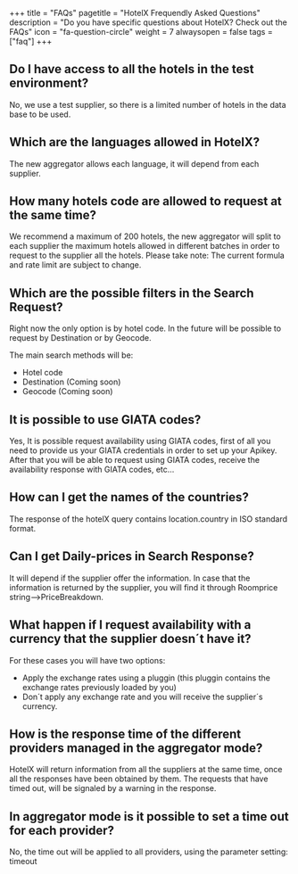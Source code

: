 +++
title = "FAQs"
pagetitle = "HotelX Frequendly Asked Questions"
description = "Do you have specific questions about HotelX? Check out the FAQs"
icon = "fa-question-circle"
weight = 7
alwaysopen = false
tags = ["faq"]
+++

## Do I have access to all the hotels in the test environment?
No, we use a test supplier, so there is a limited number of hotels in the data base to be used.

## Which are the languages allowed in HotelX?
The new aggregator allows each language, it will depend from each supplier.

## How many hotels code are allowed to request at the same time?
We recommend a maximum of 200 hotels, the new aggregator will split to each supplier the maximum hotels allowed in different batches in order to request to the supplier all the hotels. Please take note: The current formula and rate limit are subject to change.

## Which are the possible filters in the Search Request?
Right now the only option is by hotel code. In the future will be possible to request by Destination or by Geocode.

The main search methods will be:
- Hotel code
- Destination (Coming soon)
- Geocode (Coming soon)

## It is possible to use GIATA codes?
Yes, It is possible request availability  using GIATA codes, first of all you need to provide us your GIATA credentials in order to set up your Apikey. After that you will be able to request using GIATA codes, receive the availability response with GIATA codes, etc…

## How can I get the names of the countries?
The response of the hotelX query contains location.country in ISO standard format.

## Can I get Daily-prices in Search Response?
It will depend if the supplier offer the information. In case that the information is returned by the supplier, you will find it through Roomprice string-->PriceBreakdown.

## What happen if I request availability with a currency that the supplier doesn´t have it?
For these cases you will have two options:
- Apply the exchange rates using a pluggin (this pluggin contains the exchange rates previously loaded by you)
- Don´t apply any exchange rate and you will receive the supplier´s currency.

## How is the response time of the different providers managed in the aggregator mode?
HotelX will return information from all the suppliers at the same time, once all the responses have been obtained by them. The requests that have timed out, will be signaled by a warning in the response.

## In aggregator mode is it possible to set a time out for each provider?
No, the time out will be applied to all providers, using the parameter setting: timeout
